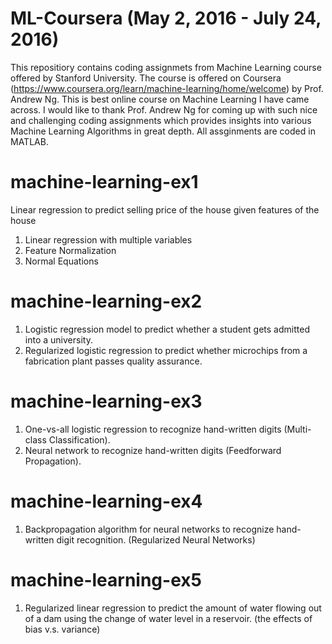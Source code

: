 # ML-Coursera (May 2, 2016 - July 24, 2016)
This repositiory contains coding assignmets from Machine Learning course offered by Stanford University. The course is offered on Coursera (https://www.coursera.org/learn/machine-learning/home/welcome) by Prof. Andrew Ng. This is best online course on  Machine Learning I have came across. I would like to thank Prof. Andrew Ng for coming up with such nice and challenging coding assignments which provides insights into various Machine Learning Algorithms in great depth. All assginments are coded in MATLAB.

# machine-learning-ex1
Linear regression to predict selling price of the house given features of the house
  1. Linear regression with multiple variables
  2. Feature Normalization
  3. Normal Equations

# machine-learning-ex2	
  1. Logistic regression model to predict whether a student gets admitted into a university.
  2. Regularized logistic regression to predict whether microchips from a fabrication plant passes quality assurance.

# machine-learning-ex3
  1. One-vs-all logistic regression to recognize hand-written digits (Multi-class Classification).
  2. Neural network to recognize hand-written digits (Feedforward Propagation).

# machine-learning-ex4
  1. Backpropagation algorithm for neural networks to recognize hand-written digit recognition. (Regularized Neural Networks)

# machine-learning-ex5
  1. Regularized linear regression to predict the amount of water flowing out of a dam using the change of water level in a reservoir. 
(the effects of bias v.s. variance)

